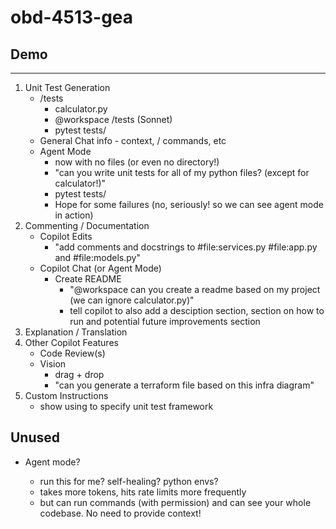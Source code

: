 # obd-4513-gea

## Demo
---
1. Unit Test Generation
   - /tests
      - calculator.py
      - @workspace /tests (Sonnet)
      - pytest tests/ <!-- (remove add max float if it appears) -->
   - General Chat info - context, / commands, etc
   - Agent Mode
      - now with no files (or even no directory!)
      - "can you write unit tests for all of my python files? (except for calculator!)"
      - pytest tests/ <!-- let Agent mode iterate if needed -->
      - Hope for some failures (no, seriously! so we can see agent mode in action)
2. Commenting / Documentation
   - Copilot Edits
      - "add comments and docstrings to #file:services.py #file:app.py and #file:models.py"
   - Copilot Chat (or Agent Mode)
      - Create README
        - "@workspace can you create a readme based on my project (we can ignore calculator.py)"
        - tell copilot to also add a desciption section, section on how to run and potential future improvements section
3. Explanation / Translation
3. Other Copilot Features
   - Code Review(s)
   - Vision
      - drag + drop
      - "can you generate a terraform file based on this infra diagram"
4. Custom Instructions
   - show using to specify unit test framework

Unused
---
- Agent mode?
   - run this for me? self-healing? python envs?
   - takes more tokens, hits rate limits more frequently
   - but can run commands (with permission) and can see your whole codebase. No need to provide context!

   <!-- PYTHONPATH=$PYTHONPATH:. pytest tests/ -->